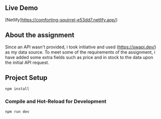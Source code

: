 ## Live Demo

[Netlify]https://comforting-squirrel-e53dd7.netlify.app/)

## About the assignment

Since an API wasn't provided, i took initiative and used (https://swapi.dev/) as my data source. To meet some of the requirements of the assignment, i have added some extra fields such as price and in stock to the data upon the initial API request.

## Project Setup

```sh
npm install
```

### Compile and Hot-Reload for Development

```sh
npm run dev
```
